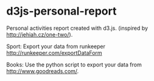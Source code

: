 d3js-personal-report
====================

Personal activities report created with d3.js. (inspired by http://jehiah.cz/one-two/).


Sport: 
Export your data from runkeeper http://runkeeper.com/exportDataForm

Books:
Use the python script to export your data from http://www.goodreads.com/. 



